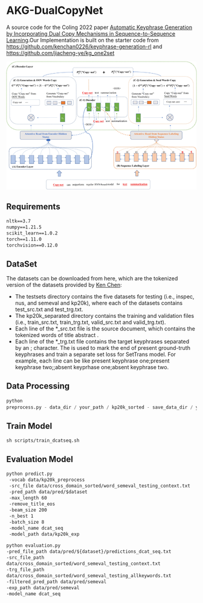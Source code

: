 # AKG-DualCopyNet

A source code for the Coling 2022 paper [Automatic Keyphrase Generation by Incorporating Dual Copy
Mechanisms in Sequence-to-Sequence Learning]().Our Implementation is built on the starter code
from https://github.com/kenchan0226/keyphrase-generation-rl and https://github.com/jiacheng-ye/kg_one2set

![img.png](imgs/img.png)

## Requirements

```shell
nltk==3.7
numpy==1.21.5
scikit_learn==1.0.2
torch==1.11.0
torchvision==0.12.0
```

## DataSet

The datasets can be downloaded from here, which are the tokenized version of the datasets provided
by [Ken Chen](https://github.com/kenchan0226/keyphrase-generation-rl):

* The testsets directory contains the five datasets for testing (i.e., inspec, nus, and semeval and kp20k), where each
  of the datasets contains test_src.txt and test_trg.txt.
* The kp20k_separated directory contains the training and validation files (i.e., train_src.txt, train_trg.txt,
  valid_src.txt and valid_trg.txt).
* Each line of the *_src.txt file is the source document, which contains the tokenized words of title <eos> abstract .
* Each line of the *_trg.txt file contains the target keyphrases separated by an ; character. The <peos> is used to mark
  the end of present ground-truth keyphrases and train a separate set loss for SetTrans model. For example, each line
  can be like present keyphrase one;present keyphrase two;<peos>;absent keyprhase one;absent keyphrase two.

## Data Processing

```python
python
preprocess.py - data_dir / your_path / kp20k_sorted - save_data_dir / your_path / data
```

## Train Model

```shell
sh scripts/train_dcatseq.sh
```

## Evaluation Model

```shell
python predict.py
 -vocab data/kp20k_preprocess
 -src_file data/cross_domain_sorted/word_semeval_testing_context.txt
 -pred_path data/pred/$dataset
 -max_length 60
 -remove_title_eos
 -beam_size 200
 -n_best 1
 -batch_size 8
 -model_name dcat_seq
 -model_path data/kp20k_exp
```

```shell
python evaluation.py
-pred_file_path data/pred/${dataset}/predictions_dcat_seq.txt
-src_file_path data/cross_domain_sorted/word_semeval_testing_context.txt
-trg_file_path data/cross_domain_sorted/word_semeval_testing_allkeywords.txt
-filtered_pred_path data/pred/semeval
-exp_path data/pred/semeval
-model_name dcat_seq
```







